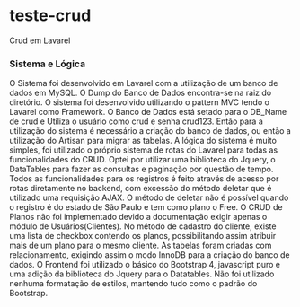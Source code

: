 # teste-crud
 Crud em Lavarel

### Sistema e Lógica

O Sistema foi desenvolvido em Lavarel com a utilização de um banco de dados em MySQL.
O Dump do Banco de Dados encontra-se na raiz do diretório. O sistema foi desenvolvido utilizando o pattern MVC tendo o Lavarel como Framework. O Banco de Dados está setado para o DB_Name de crud e Utiliza o usuário como crud e senha crud123. Então para a utilização do sistema é necessário a criação do banco de dados, ou então a utilização do Artisan para migrar as tabelas.
A lógica do sistema é muito simples, foi utilizado o próprio sistema de rotas do Lavarel para todas as funcionalidades do CRUD.
Optei por utilizar uma biblioteca do Jquery, o DataTables para fazer as consultas e paginação por questão de tempo.
Todos as funcionalidades para os registros é feito através de acesso por rotas diretamente no backend, com excessão do método deletar que é utilizado uma requisição AJAX.
O método de deletar não é possível quando o registro é do estado de São Paulo e tem como plano o Free. 
O CRUD de Planos não foi implementado devido a documentação exigir apenas o módulo de Usuários(Clientes). No método de cadastro do cliente, existe uma lista de checkbox contendo os planos, possibilitando assim atribuir mais de um plano para o mesmo cliente.
As tabelas foram criadas com relacionamento, exigindo assim o modo InnoDB para a criação do banco de dados.
O Frontend foi utilizado o básico do Bootstrap 4, javascript puro e uma adição da biblioteca do Jquery para o Datatables.
Não foi utilizado nenhuma formatação de estilos, mantendo tudo como o padrão do Bootstrap.


